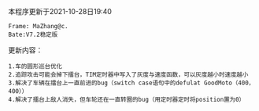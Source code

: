 本程序更新于2021-10-28日19:40

    Frame: MaZhang@c.
    Bate:V7.2稳定版
    
更新内容：

    1.车的圆形巡台优化
    2.追踪攻击可能会掉下擂台，TIM定时器中写入了灰度与速度函数，可以灰度越小时速度越小
    3.解决了车辆在擂台上一直前进的bug（switch case语句中的defulat GoodMoto（400，400））
    4.解决了擂台上敌人消失，但车轮还在一直转圈的bug（用定时器定时将position置为0）